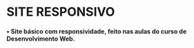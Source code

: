 # SITE RESPONSIVO
#### • Site básico com responsividade, feito nas aulas do curso de Desenvolvimento Web.

